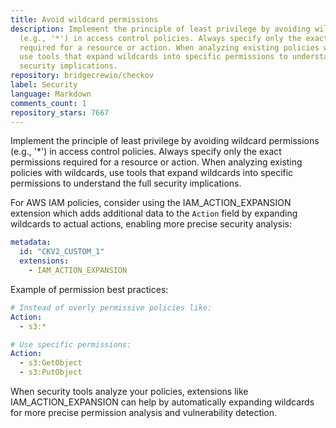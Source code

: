 ```yaml
---
title: Avoid wildcard permissions
description: Implement the principle of least privilege by avoiding wildcard permissions
  (e.g., '*') in access control policies. Always specify only the exact permissions
  required for a resource or action. When analyzing existing policies with wildcards,
  use tools that expand wildcards into specific permissions to understand the full
  security implications.
repository: bridgecrewio/checkov
label: Security
language: Markdown
comments_count: 1
repository_stars: 7667
---
```


Implement the principle of least privilege by avoiding wildcard permissions (e.g., '*') in access control policies. Always specify only the exact permissions required for a resource or action. When analyzing existing policies with wildcards, use tools that expand wildcards into specific permissions to understand the full security implications.

For AWS IAM policies, consider using the IAM_ACTION_EXPANSION extension which adds additional data to the `Action` field by expanding wildcards to actual actions, enabling more precise security analysis:

```yaml
metadata:
  id: "CKV2_CUSTOM_1"
  extensions:
    - IAM_ACTION_EXPANSION
```

Example of permission best practices:

```yaml
# Instead of overly permissive policies like:
Action: 
  - s3:*

# Use specific permissions:
Action:
  - s3:GetObject
  - s3:PutObject
```

When security tools analyze your policies, extensions like IAM_ACTION_EXPANSION can help by automatically expanding wildcards for more precise permission analysis and vulnerability detection.